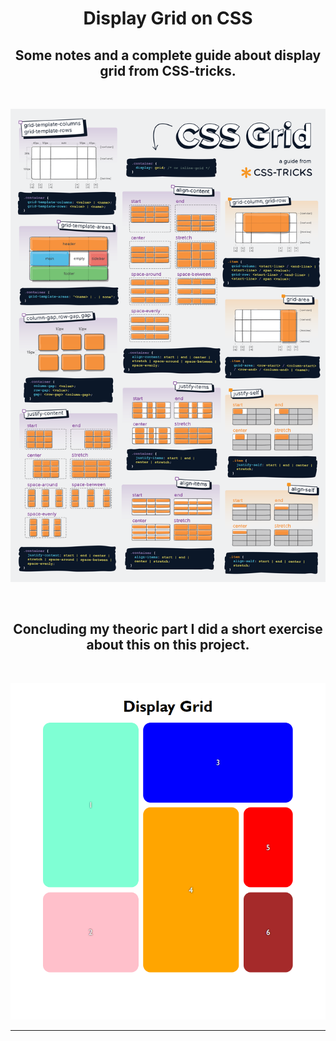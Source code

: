 <h1 align="center"> Display Grid on CSS</h1>

<h2 align="center">
Some notes and a complete guide about display grid from CSS-tricks.
</h2>

<br>

<p align="center">
  <img src="./images/css-grid-poster.png" alt="cover-page"> 
</p>

<br>

<h2 align="center"> Concluding my <strong>theoric</strong> part I did a short exercise about this on this project. </h2>


<br>

<p align="center">
    <img src="./images/my-example.png" alt="display-grid-example">
</p>

---